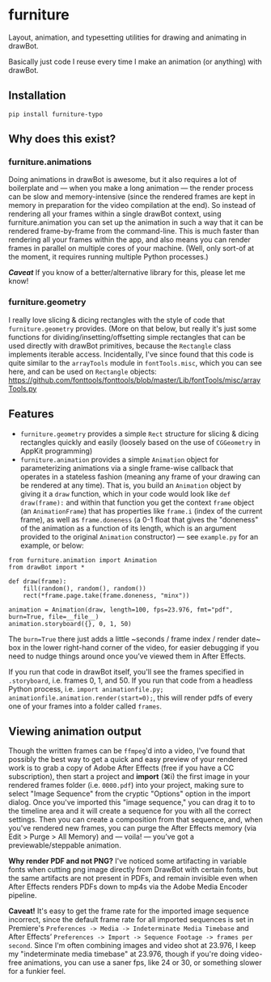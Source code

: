 # furniture

Layout, animation, and typesetting utilities for drawing and animating in drawBot.

Basically just code I reuse every time I make an animation (or anything) with drawBot.

## Installation

`pip install furniture-typo`

## Why does this exist?

### furniture.animations

Doing animations in drawBot is awesome, but it also requires a lot of boilerplate and — when you make a long animation — the render process can be slow and memory-intensive (since the rendered frames are kept in memory in preparation for the video compilation at the end). So instead of rendering all your frames within a single drawBot context, using furniture.animation you can set up the animation in such a way that it can be rendered frame-by-frame from the command-line. This is much faster than rendering all your frames within the app, and also means you can render frames in parallel on multiple cores of your machine. (Well, only sort-of at the moment, it requires running multiple Python processes.)

**_Caveat_** If you know of a better/alternative library for this, please let me know!

### furniture.geometry

I really love slicing & dicing rectangles with the style of code that `furniture.geometry` provides. (More on that below, but really it's just some functions for dividing/insetting/offsetting simple rectangles that can be used directly with drawBot primitives, because the `Rectangle` class implements iterable access. Incidentally, I've since found that this code is quite similar to the `arrayTools` module in `fontTools.misc`, which you can see here, and can be used on `Rectangle` objects: https://github.com/fonttools/fonttools/blob/master/Lib/fontTools/misc/arrayTools.py

## Features

- `furniture.geometry` provides a simple `Rect` structure for slicing & dicing rectangles quickly and easily (loosely based on the use of `CGGeometry` in AppKit programming)
- `furniture.animation` provides a simple `Animation` object for parameterizing animations via a single frame-wise callback that operates in a stateless fashion (meaning any frame of your drawing can be rendered at any time). That is, you build an `Animation` object by giving it a `draw` function, which in your code would look like `def draw(frame):` and within that function you get the context `frame` object (an `AnimationFrame`) that has properties like `frame.i` (index of the current frame), as well as `frame.doneness` (a 0-1 float that gives the "doneness" of the animation as a function of its length, which is an argument provided to the original `Animation` constructor) — see `example.py` for an example, or below:

```
from furniture.animation import Animation
from drawBot import *

def draw(frame):
    fill(random(), random(), random())
    rect(*frame.page.take(frame.doneness, "minx"))

animation = Animation(draw, length=100, fps=23.976, fmt="pdf", burn=True, file=__file__)
animation.storyboard({}, 0, 1, 50)
```

The `burn=True` there just adds a little ~seconds / frame index / render date~ box in the lower right-hand corner of the video, for easier debugging if you need to nudge things around once you’ve viewed them in After Effects.

If you run that code in drawBot itself, you'll see the frames specified in `.storyboard`, i.e. frames 0, 1, and 50. If you run that code from a headless Python process, i.e. `import animationfile.py; animationfile.animation.render(start=0);`, this will render pdfs of every one of your frames into a folder called `frames`.

## Viewing animation output

Though the written frames can be `ffmpeg`'d into a video, I've found that possibly the best way to get a quick and easy preview of your rendered work is to grab a copy of Adobe After Effects (free if you have a CC subscription), then start a project and **import** (⌘i) the first image in your rendered frames folder (i.e. `0000.pdf`) into your project, making sure to select "Image Sequence" from the cryptic "Options" option in the import dialog. Once you've imported this "image sequence," you can drag it to to the timeline area and it will create a sequence for you with all the correct settings. Then you can create a composition from that sequence, and, when you've rendered new frames, you can purge the After Effects memory (via Edit > Purge > All Memory) and — voila! — you’ve got a previewable/steppable animation.

**Why render PDF and not PNG?** I've noticed some artifacting in variable fonts when cutting png image directly from DrawBot with certain fonts, but the same artifacts are not present in PDFs, and remain invisible even when After Effects renders PDFs down to mp4s via the Adobe Media Encoder pipeline.

**Caveat!** It's easy to get the frame rate for the imported image sequence incorrect, since the default frame rate for all imported sequences is set in Premiere's `Preferences -> Media -> Indeterminate Media Timebase` and After Effects’ `Preferences -> Import -> Sequence Footage -> frames per second`. Since I'm often combining images and video shot at 23.976, I keep my "indeterminate media timebase" at 23.976, though if you're doing video-free animations, you can use a saner fps, like 24 or 30, or something slower for a funkier feel.
